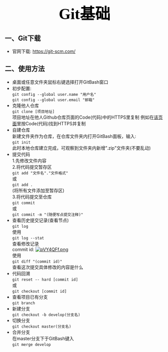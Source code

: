# <center><font face = '仿宋' color = black size = 10>Git基础</font></center>  
## 一、Git下载  
  - 官网下载: https://git-scm.com/  
## 二、使用方法  
  - 桌面或任意文件夹鼠标右键选择打开GitBash窗口  
  - 初步配置:  
  `git config --global user.name "用户名"`  
  `git config --global user.email "邮箱"`  
  - 克隆他人仓库  
  `git clone [项目地址]`  
  项目地址在他人Github仓库页面的Code(代码)中的HTTPS里复制
  例如在[该页面][link1]里按Code(代码)找到HTTPS并复制  
  - 自建仓库  
  新建文件夹作为仓库，在仓库文件夹内打开GitBash面板，输入:   
  `git init`  
  此时本地仓库建立完成，可观察到文件夹内新增".zip"文件夹(不要乱动)  
  - 提交代码  
    1.先修改文件内容  
    2.将代码提交暂存区  
    `git add "文件名"."文件格式"`  
    或  
    `git add .`  
    (将所有文件添加至暂存区)  
    3.将代码提交至仓库  
    `git commit`  
    或  
    `git commit -m "(随便写点提交注释)"`  
  - 查看历史提交记录(查看节点)  
    `git log`  
    使用  
    `git log --stat`  
    查看修改记录  
    commit id:
    <a href="https://imgse.com/i/pVY4QFf"><img src="https://s21.ax1x.com/2025/07/29/pVY4QFf.png" alt="pVY4QFf.png" border="0" /></a>  
    使用  
    `git diff "(commit id)"`  
    查看这次提交具体修改的内容是什么  
  - 代码回溯  
    `git reset -- hard [commit id]`  
    或  
    `git checkout [commit id]`  
  - 查看项目已有分支  
    `git branch`  
  - 新建分支  
    `git checkout -b develop(分支名)`  
  - 切换分支  
    `git checkout master(分支名)`  
  - 合并分支  
    在master分支下于GitBash键入  
    `git merge develop`  





[link1]: https://github.com/Ryn-git/Cursors_Jeanne_d_Arc_Alter